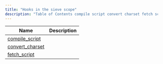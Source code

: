 ```yaml
---
title: "Hooks in the sieve scope"
description: "Table of Contents compile script convert charset fetch script..."
---
```


            
| Name                                                                                                 | Description |
|------------------------------------------------------------------------------------------------------|-------------|
| [compile_script](/momentum/3/3-api/hooks-sieve-compile-script)   |             |
| [convert_charset](/momentum/3/3-api/hooks-sieve-convert-charset) |             |
| [fetch_script](/momentum/3/3-api/hooks-sieve-fetch-script)       |             |
